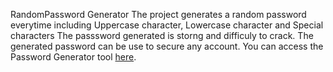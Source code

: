   RandomPassword Generator
  The project generates a random password everytime including Uppercase character, Lowercase character and Special characters
  The passsword generated is storng and difficuly to crack. 
  The generated password can be use to secure any account.
  You can access the Password Generator tool [here](https://gayakk.github.io/PasswordGenetarator/).
